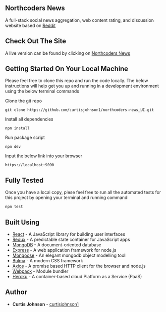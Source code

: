 ## Northcoders News

A full-stack social news aggregation, web content rating, and discussion website based on [Reddit](https://www.reddit.com/)

## Check Out The Site

A live version can be found by clicking on [Northcoders News](https://vast-waters-91275.herokuapp.com/)

## Getting Started On Your Local Machine

Please feel free to clone this repo and run the code locally. The below instructions will help get you up and running in a development environment using the below terminal commands

Clone the git repo
```
git clone https://github.com/curtisjohnson1/northcoders-news_UI.git
```
Install all dependencies
```
npm install
```
Run package script
```
npm dev
```
Input the below link into your browser
```
https://localhost:9090
```

## Fully Tested

Once you have a local copy, plese feel free to run all the automated tests for this project by opening your terminal and running command

```javascript
npm test
```

## Built Using

* [React](https://facebook.github.io/react/) - A JavaScript library for building user interfaces
* [Redux](http://redux.js.org/) - A predictable state container for JavaScript apps
* [MongoDB](https://www.mongodb.com/) - A document-oriented database
* [Express](https://expressjs.com/) - A web application framework for node.js
* [Mongoose](http://mongoosejs.com/) - An elegant mongodb object modelling tool
* [Bulma](http://bulma.io/) - A modern CSS framework
* [Axios](https://github.com/mzabriskie/axios) - A promise based HTTP client for the browser and node.js
* [Webpack](https://webpack.github.io/) - Module bundler
* [Heroku](https://www.heroku.com/home) - A container-based cloud Platform as a Service (PaaS)

## Author

* **Curtis Johnson** - [curtisjohnson1](https://github.com/curtisjohnson1)




